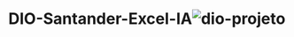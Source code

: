 # DIO-Santander-Excel-IA![dio-projeto](https://github.com/user-attachments/assets/6cff4e0c-a1d0-4d11-8de5-e652e51bea43)
